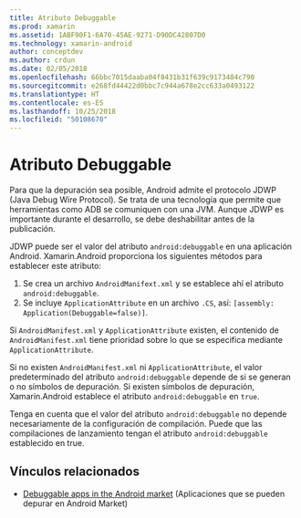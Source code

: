 ```yaml
---
title: Atributo Debuggable
ms.prod: xamarin
ms.assetid: 1ABF90F1-6A70-45AE-9271-D90DC42807D0
ms.technology: xamarin-android
author: conceptdev
ms.author: crdun
ms.date: 02/05/2018
ms.openlocfilehash: 66bbc7015daaba04f8431b31f639c9173484c790
ms.sourcegitcommit: e268fd44422d0bbc7c944a678e2cc633a0493122
ms.translationtype: HT
ms.contentlocale: es-ES
ms.lasthandoff: 10/25/2018
ms.locfileid: "50108670"
---
```

# <a name="debuggable-attribute"></a>Atributo Debuggable



Para que la depuración sea posible, Android admite el protocolo JDWP (Java Debug Wire Protocol). Se trata de una tecnología que permite que herramientas como ADB se comuniquen con una JVM. Aunque JDWP es importante durante el desarrollo, se debe deshabilitar antes de la publicación.

JDWP puede ser el valor del atributo `android:debuggable` en una aplicación Android. Xamarin.Android proporciona los siguientes métodos para establecer este atributo:

1.  Se crea un archivo `AndroidManifext.xml` y se establece ahí el atributo `android:debuggable`.
2.  Se incluye `ApplicationAttribute` en un archivo `.CS`, así: `[assembly: Application(Debuggable=false)]`.


Si `AndroidManifest.xml` y `ApplicationAttribute` existen, el contenido de `AndroidManifest.xml` tiene prioridad sobre lo que se especifica mediante `ApplicationAttribute`.

Si no existen `AndroidManifest.xml` ni `ApplicationAttribute`, el valor predeterminado del atributo `android:debuggable` depende de si se generan o no símbolos de depuración. Si existen símbolos de depuración, Xamarin.Android establece el atributo `android:debuggable` en `true`.

Tenga en cuenta que el valor del atributo `android:debuggable` no depende necesariamente de la configuración de compilación. Puede que las compilaciones de lanzamiento tengan el atributo `android:debuggable` establecido en true.


## <a name="related-links"></a>Vínculos relacionados

- [Debuggable apps in the Android market](http://labs.mwrinfosecurity.com/blog/2011/07/07/debuggable-apps-in-android-market/) (Aplicaciones que se pueden depurar en Android Market)
